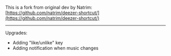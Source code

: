 This is a fork from original dev by Natrim: [https://github.com/natrim/deezer-shortcut/](https://github.com/natrim/deezer-shortcut/)

---

Upgrades:
* Adding "like/unlike" key
* Adding notification when music changes